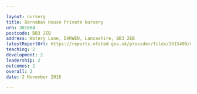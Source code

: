 ```yaml
---

layout: nursery
title: Barnabas House Private Nursery
urn: 301664
postcode: BB3 2EB
address: Watery Lane, DARWEN, Lancashire, BB3 2EB
latestReportUrl: https://reports.ofsted.gov.uk/provider/files/2615499/urn/301664.pdf
teaching: 2
development: 2
leadership: 2
outcomes: 2
overall: 2
date: 2 November 2016

---
```


